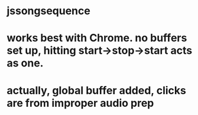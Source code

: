 # jssongsequence
# works best with Chrome. no buffers set up, hitting start->stop->start acts as one.
# actually, global buffer added, clicks are from improper audio prep
